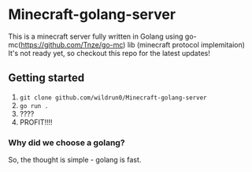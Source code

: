 # Minecraft-golang-server

This is a minecraft server fully written in Golang using go-mc(https://github.com/Tnze/go-mc) lib (minecraft protocol implemitaion)
It's not ready yet, so checkout this repo for the latest updates!

## Getting started
1) ```git clone github.com/wildrun0/Minecraft-golang-server```
2) ```go run . ```
3) ????
4) PROFIT!!!!

### Why did we choose a golang?
So, the thought is simple - golang is fast.
